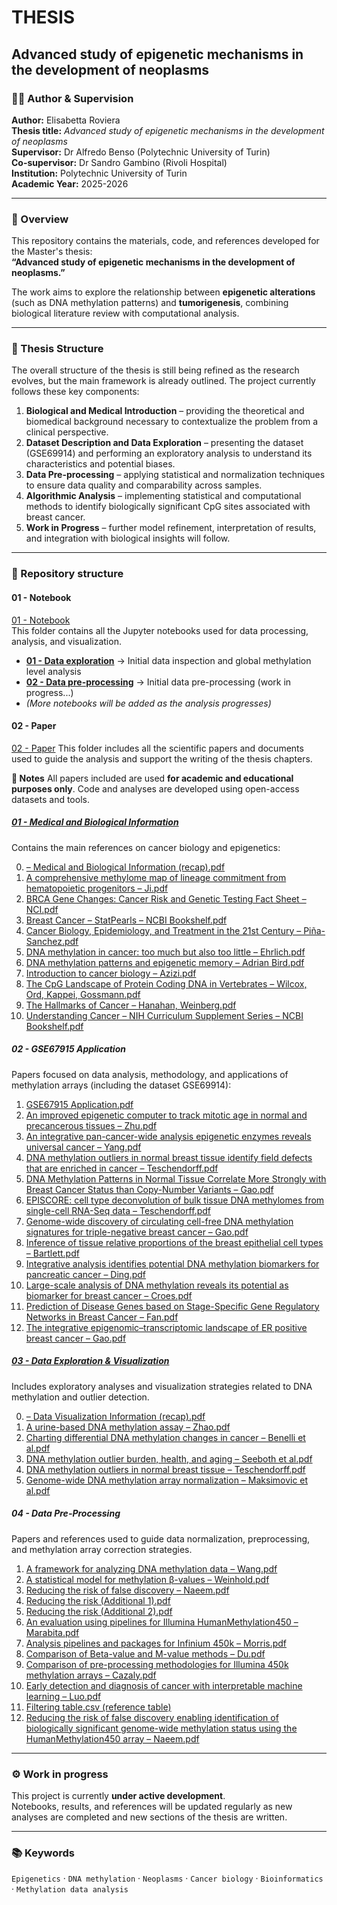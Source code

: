 # THESIS  
## Advanced study of epigenetic mechanisms in the development of neoplasms  

### 👩‍🎓 Author & Supervision
**Author:** Elisabetta Roviera  \
**Thesis title:** *Advanced study of epigenetic mechanisms in the development of neoplasms*  \
**Supervisor:** Dr Alfredo Benso (Polytechnic University of Turin) \
**Co-supervisor:** Dr Sandro Gambino (Rivoli Hospital) \
**Institution:** Polytechnic University of Turin \
**Academic Year:** 2025-2026

---

### 🧬 Overview
This repository contains the materials, code, and references developed for the Master's thesis:  
**“Advanced study of epigenetic mechanisms in the development of neoplasms.”**

The work aims to explore the relationship between **epigenetic alterations** (such as DNA methylation patterns) and **tumorigenesis**, combining biological literature review with computational analysis.

---

### 🧠 Thesis Structure

The overall structure of the thesis is still being refined as the research evolves, but the main framework is already outlined. The project currently follows these key components:

1. **Biological and Medical Introduction** – providing the theoretical and biomedical background necessary to contextualize the problem from a clinical perspective.
2. **Dataset Description and Data Exploration** – presenting the dataset (GSE69914) and performing an exploratory analysis to understand its characteristics and potential biases.
3. **Data Pre-processing** – applying statistical and normalization techniques to ensure data quality and comparability across samples.
4. **Algorithmic Analysis** – implementing statistical and computational methods to identify biologically significant CpG sites associated with breast cancer.
5. **Work in Progress** – further model refinement, interpretation of results, and integration with biological insights will follow.

---


### 📂 Repository structure

#### **01 - Notebook**
[01 - Notebook](./01%20-%20Notebook)  
This folder contains all the Jupyter notebooks used for data processing, analysis, and visualization.  

- **[01 - Data exploration](./01%20-%20Notebook/01-data-exploration.ipynb)** → Initial data inspection and global methylation level analysis  
- **[02 - Data pre-processing](./01%20-%20Notebook/02-data-pre-processing.ipynb)** → Initial data pre-processing (work in progress...)
- *(More notebooks will be added as the analysis progresses)*

#### **02 - Paper**

[02 - Paper](./02%20-%20Paper)
This folder includes all the scientific papers and documents used to guide the analysis and support the writing of the thesis chapters.

**🧾 Notes**
All papers included are used **for academic and educational purposes only**.
Code and analyses are developed using open-access datasets and tools.

##### [**01 - Medical and Biological Information**](./02%20-%20Paper/01%20-%20Medical%20and%20Biological%20information)

Contains the main references on cancer biology and epigenetics:

0. [– Medical and Biological Information (recap).pdf](./02%20-%20Paper/01%20-%20Medical%20and%20Biological%20information/%20-%20Medical%20and%20Biological%20Information.pdf)
1. [A comprehensive methylome map of lineage commitment from hematopoietic progenitors – Ji.pdf](./02%20-%20Paper/01%20-%20Medical%20and%20Biological%20information/A%20comprehensive%20methylome%20map%20of%20lineage%20commitment%20from%20hematopoietic%20progenitors%20-%20Ji.pdf)
2. [BRCA Gene Changes: Cancer Risk and Genetic Testing Fact Sheet – NCI.pdf](./02%20-%20Paper/01%20-%20Medical%20and%20Biological%20information/BRCA%20Gene%20Changes_%20Cancer%20Risk%20and%20Genetic%20Testing%20Fact%20Sheet%20-%20NCI.pdf)
3. [Breast Cancer – StatPearls – NCBI Bookshelf.pdf](./02%20-%20Paper/01%20-%20Medical%20and%20Biological%20information/Breast%20Cancer%20-%20StatPearls%20-%20NCBI%20Bookshelf.pdf)
4. [Cancer Biology, Epidemiology, and Treatment in the 21st Century – Piña-Sanchez.pdf](./02%20-%20Paper/01%20-%20Medical%20and%20Biological%20information/Cancer%20Biology,%20Epidemiology,%20and%20Treatment%20in%20the%2021st%20Century%20-%20Piña-Sanchez.pdf)
5. [DNA methylation in cancer: too much but also too little – Ehrlich.pdf](./02%20-%20Paper/01%20-%20Medical%20and%20Biological%20information/DNA%20methylation%20in%20cancer%20too%20much%20but%20also%20too%20little%20-%20Ehrlich.pdf)
6. [DNA methylation patterns and epigenetic memory – Adrian Bird.pdf](./02%20-%20Paper/01%20-%20Medical%20and%20Biological%20information/DNA%20methylation%20patterns%20and%20epigenetic%20memory%20-%20Adrian%20Bird.pdf)
7. [Introduction to cancer biology – Azizi.pdf](./02%20-%20Paper/01%20-%20Medical%20and%20Biological%20information/Introduction%20to%20cancer%20biology%20-%20Azizi.pdf)
8. [The CpG Landscape of Protein Coding DNA in Vertebrates – Wilcox, Ord, Kappei, Gossmann.pdf](./02%20-%20Paper/01%20-%20Medical%20and%20Biological%20information/The%20CpG%20Landscape%20of%20Protein%20Coding%20DNA%20in%20Vertebrates%20-%20Wilcox,%20Ord,%20Kappei,%20Gossmann.pdf)
9. [The Hallmarks of Cancer – Hanahan, Weinberg.pdf](./02%20-%20Paper/01%20-%20Medical%20and%20Biological%20information/The%20Hallmarks%20of%20Cancer%20-%20Hanahan,%20Weinberg.pdf)
10. [Understanding Cancer – NIH Curriculum Supplement Series – NCBI Bookshelf.pdf](./02%20-%20Paper/01%20-%20Medical%20and%20Biological%20information/Understanding%20Cancer%20-%20NIH%20Curriculum%20Supplement%20Series%20-%20NCBI%20Bookshelf.pdf)


##### **02 - GSE67915 Application**

Papers focused on data analysis, methodology, and applications of methylation arrays (including the dataset GSE69914):

1. [GSE67915 Application.pdf](./02%20-%20Paper/02%20-%20GSE67915%20Application/GSE67915%20Application.pdf)
2. [An improved epigenetic computer to track mitotic age in normal and precancerous tissues – Zhu.pdf](./02%20-%20Paper/02%20-%20GSE67915%20Application/Zhu.pdf)
3. [An integrative pan-cancer-wide analysis epigenetic enzymes reveals universal cancer – Yang.pdf](./02%20-%20Paper/02%20-%20GSE67915%20Application/Yang.pdf)
4. [DNA methylation outliers in normal breast tissue identify field defects that are enriched in cancer – Teschendorff.pdf](./02%20-%20Paper/02%20-%20GSE67915%20Application/Teschendorff.pdf)
5. [DNA Methylation Patterns in Normal Tissue Correlate More Strongly with Breast Cancer Status than Copy-Number Variants – Gao.pdf](./02%20-%20Paper/02%20-%20GSE67915%20Application/Gao.pdf)
6. [EPISCORE: cell type deconvolution of bulk tissue DNA methylomes from single-cell RNA-Seq data – Teschendorff.pdf](./02%20-%20Paper/02%20-%20GSE67915%20Application/EPISCORE%20-%20Teschendorff.pdf)
7. [Genome-wide discovery of circulating cell-free DNA methylation signatures for triple-negative breast cancer – Gao.pdf](./02%20-%20Paper/02%20-%20GSE67915%20Application/Gao%20cfDNA.pdf)
8. [Inference of tissue relative proportions of the breast epithelial cell types – Bartlett.pdf](./02%20-%20Paper/02%20-%20GSE67915%20Application/Bartlett.pdf)
9. [Integrative analysis identifies potential DNA methylation biomarkers for pancreatic cancer – Ding.pdf](./02%20-%20Paper/02%20-%20GSE67915%20Application/Ding.pdf)
10. [Large-scale analysis of DNA methylation reveals its potential as biomarker for breast cancer – Croes.pdf](./02%20-%20Paper/02%20-%20GSE67915%20Application/Croes.pdf)
11. [Prediction of Disease Genes based on Stage-Specific Gene Regulatory Networks in Breast Cancer – Fan.pdf](./02%20-%20Paper/02%20-%20GSE67915%20Application/Fan.pdf)
12. [The integrative epigenomic–transcriptomic landscape of ER positive breast cancer – Gao.pdf](./02%20-%20Paper/02%20-%20GSE67915%20Application/ERpositive%20Gao.pdf)


##### [**03 - Data Exploration & Visualization**](./02%20-%20Paper/03%20-%20Data%20EXPLORATION%20&%20VISUALIZATION)

Includes exploratory analyses and visualization strategies related to DNA methylation and outlier detection.

0. [– Data Visualization Information (recap).pdf](./02%20-%20Paper/03%20-%20Data%20EXPLORATION%20&%20VISUALIZATION/%20-%20Data_Visualization_Information.pdf)
1. [A urine-based DNA methylation assay – Zhao.pdf](./02%20-%20Paper/03%20-%20Data%20EXPLORATION%20&%20VISUALIZATION/Zhao.pdf)
2. [Charting differential DNA methylation changes in cancer – Benelli et al.pdf](./02%20-%20Paper/03%20-%20Data%20EXPLORATION%20&%20VISUALIZATION/Benelli.pdf)
3. [DNA methylation outlier burden, health, and aging – Seeboth et al.pdf](./02%20-%20Paper/03%20-%20Data%20EXPLORATION%20&%20VISUALIZATION/Seeboth.pdf)
4. [DNA methylation outliers in normal breast tissue – Teschendorff.pdf](./02%20-%20Paper/03%20-%20Data%20EXPLORATION%20&%20VISUALIZATION/Teschendorff.pdf)
5. [Genome-wide DNA methylation array normalization – Maksimovic et al.pdf](./02%20-%20Paper/03%20-%20Data%20EXPLORATION%20&%20VISUALIZATION/Maksimovic.pdf)

##### **04 - Data Pre-Processing**

Papers and references used to guide data normalization, preprocessing, and methylation array correction strategies.

1. [A framework for analyzing DNA methylation data – Wang.pdf](./02%20-%20Paper/04%20-%20Data%20PRE-PROCESSING/Wang.pdf)
2. [A statistical model for methylation β-values – Weinhold.pdf](./02%20-%20Paper/04%20-%20Data%20PRE-PROCESSING/Weinhold.pdf)
3. [Reducing the risk of false discovery – Naeem.pdf](./02%20-%20Paper/04%20-%20Data%20PRE-PROCESSING/Naeem.pdf)
4. [Reducing the risk (Additional 1).pdf](./02%20-%20Paper/04%20-%20Data%20PRE-PROCESSING/Additional%201%20-%20Naeem.pdf)
5. [Reducing the risk (Additional 2).pdf](./02%20-%20Paper/04%20-%20Data%20PRE-PROCESSING/Additional%202%20-%20Naeem.pdf)
6. [An evaluation using pipelines for Illumina HumanMethylation450 – Marabita.pdf](./02%20-%20Paper/04%20-%20Data%20PRE-PROCESSING/Marabita.pdf)
7. [Analysis pipelines and packages for Infinium 450k – Morris.pdf](./02%20-%20Paper/04%20-%20Data%20PRE-PROCESSING/Morris.pdf)
8. [Comparison of Beta-value and M-value methods – Du.pdf](./02%20-%20Paper/04%20-%20Data%20PRE-PROCESSING/Du.pdf)
9. [Comparison of pre-processing methodologies for Illumina 450k methylation arrays – Cazaly.pdf](./02%20-%20Paper/04%20-%20Data%20PRE-PROCESSING/Cazaly.pdf)
10. [Early detection and diagnosis of cancer with interpretable machine learning – Luo.pdf](./02%20-%20Paper/04%20-%20Data%20PRE-PROCESSING/Luo.pdf)
11. [Filtering table.csv (reference table)](./02%20-%20Paper/04%20-%20Data%20PRE-PROCESSING/filtering_table.csv)
12. [Reducing the risk of false discovery enabling identification of biologically significant genome-wide methylation status using the HumanMethylation450 array – Naeem.pdf](./02%20-%20Paper/04%20-%20Data%20PRE-PROCESSING/Reducing%20the%20risk%20of%20false%20discovery%20-%20Naeem.pdf)


---

### ⚙️ Work in progress
This project is currently **under active development**.  
Notebooks, results, and references will be updated regularly as new analyses are completed and new sections of the thesis are written.

---

### 📚 Keywords
`Epigenetics` · `DNA methylation` · `Neoplasms` · `Cancer biology` · `Bioinformatics` · `Methylation data analysis`



